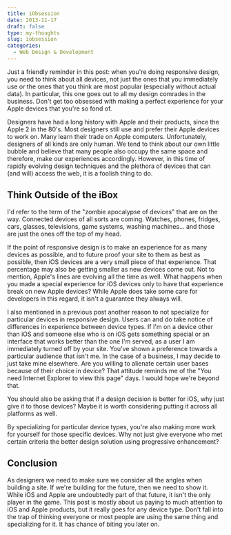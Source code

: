 ```yaml
---
title: iObsession
date: 2013-11-17
draft: false
type: my-thoughts
slug: iobsession
categories:
  - Web Design & Development
---
```


Just a friendly reminder in this post: when you're doing responsive design, you need to think about all devices, not just the ones that you immediately use or the ones that you think are most popular (especially without actual data). In particular, this one goes out to all my design comrades in the business. Don't get too obsessed with making a perfect experience for your Apple devices that you're so fond of.

Designers have had a long history with Apple and their products, since the Apple 2 in the 80's. Most designers still use and prefer their Apple devices to work on. Many learn their trade on Apple computers. Unfortunately, designers of all kinds are only human. We tend to think about our own little bubble and believe that many people also occupy the same space and therefore, make our experiences accordingly. However, in this time of rapidly evolving design techniques and the plethora of devices that can (and will) access the web, it is a foolish thing to do.

## Think Outside of the iBox

I'd refer to the term of the "zombie apocalypse of devices" that are on the way. Connected devices of all sorts are coming. Watches, phones, fridges, cars, glasses, televisions, game systems, washing machines... and those are just the ones off the top of my head.

If the point of responsive design is to make an experience for as many devices as possible, and to future proof your site to them as best as possible, then iOS devices are a very small piece of that experience. That percentage may also be getting smaller as new devices come out. Not to mention, Apple's lines are evolving all the time as well. What happens when you made a special experience for iOS devices only to have that experience break on new Apple devices? While Apple does take some care for developers in this regard, it isn't a guarantee they always will.

I also mentioned in a previous post another reason to not specialize for particular devices in responsive design. Users can and do take notice of differences in experience between device types. If I'm on a device other than iOS and someone else who is on iOS gets something special or an interface that works better than the one I'm served, as a user I am immediately turned off by your site. You've shown a preference towards a particular audience that isn't me. In the case of a business, I may decide to just take mine elsewhere. Are you willing to alienate certain user bases because of their choice in device? That attitude reminds me of the "You need Internet Explorer to view this page" days. I would hope we're beyond that.

You should also be asking that if a design decision is better for iOS, why just give it to those devices? Maybe it is worth considering putting it across all platforms as well.

By specializing for particular device types, you're also making more work for yourself for those specific devices. Why not just give everyone who met certain criteria the better design solution using progressive enhancement?

## Conclusion

As designers we need to make sure we consider all the angles when building a site. If we're building for the future, then we need to show it. While iOS and Apple are undoubtedly part of that future, it isn't the only player in the game. This post is mostly about us paying to much attention to iOS and Apple products, but it really goes for any device type. Don't fall into the trap of thinking everyone or most people are using the same thing and specializing for it. It has chance of biting you later on.
